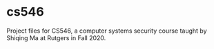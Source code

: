 # cs546
Project files for CS546, a computer systems security course taught by Shiqing Ma at Rutgers in Fall 2020.
